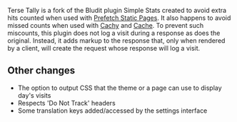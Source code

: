 Terse Tally is a fork of the Bludit plugin Simple Stats created to avoid extra hits counted when used with [Prefetch Static Pages](https://github.com/stokesman/bludit-prefetch-static-pages). It also happens to avoid missed counts when used with [Cachy](https://plugins.bludit.com/plugin/cachy) and [Cache](https://github.com/Krakengr/Bludit/tree/master/cache-plugin). To prevent such miscounts, this plugin does not log a visit during a response as does the original. Instead, it adds markup to the response that, only when rendered by a client, will create the request whose response will log a visit.

## Other changes
- The option to output CSS that the theme or a page can use to display day's visits
- Respects 'Do Not Track' headers
- Some translation keys added/accessed by the settings interface